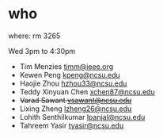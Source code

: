 # who  

where: rm 3265

Wed 3pm to 4:30pm

- Tim Menzies timm@ieee.org
- Kewen Peng <kpeng@ncsu.edu>
- Haojie Zhou <hzhou33@ncsu.edu>
- Teddy Xinyuan Chen xchen87@ncsu.edu
- <strike>Varad Sawant   vsawant@ncsu.edu</strike>
- Lixing Zheng <lzheng26@ncsu.edu>
- Lohith Senthilkumar lpanjal@ncsu.edu
-  Tahreem Yasir tyasir@ncsu.edu
